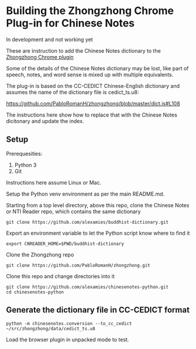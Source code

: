 # Building the Zhongzhong Chrome Plug-in for Chinese Notes

In development and not working yet

These are instruction to add the Chinese Notes dictionary to the 
[Zhongzhong Chrome plugin](https://github.com/PabloRomanH/zhongzhong)

Some of the details of the Chinese Notes dictionary may be lost, like part of
speech, notes, and word sense is mixed up with multiple equivalents.

The plug-in is based on the CC-CEDICT Chinese-English dictionary and assumes the
name of the dictionary file is cedict_ts.u8:

https://github.com/PabloRomanH/zhongzhong/blob/master/dict.js#L108

The instructions here show how to replace that with the Chinese Notes dicitonary
and update the index.

## Setup

Prerequesities: 
1. Python 3
2. Git

Instructions here assume Linux or Mac.

Setup the Python venv environment as per the main README.md.

Starting from a top level directory, above this repo, clone the Chinese Notes or
NTI Reader repo, which contains the same dictionary

```shell
git clone https://github.com/alexamies/buddhist-dictionary.git
```

Export an environment variable to let the Python script know where to find it

```shell
export CNREADER_HOME=$PWD/buddhist-dictionary
```

Clone the Zhongzhong repo

```shell
git clone https://github.com/PabloRomanH/zhongzhong.git
```

Clone this repo and change directories into it

```shell
git clone https://github.com/alexamies/chinesenotes-python.git
cd chinesenotes-python
```

## Generate the dictionary file in CC-CEDICT format

```shell
python -m chinesenotes.conversion --to_cc_cedict ~/src/zhongzhong/data/cedict_ts.u8
```

Load the browser plugin in unpacked mode to test.
